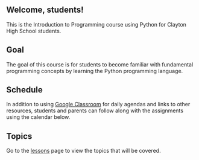 ## Welcome, students!

This is the Introduction to Programming course using Python for Clayton High School students.

## Goal

The goal of this course is for students to become familiar with fundamental programming concepts by learning the Python programming language.

## Schedule

In addition to using [Google Classroom](http://classroom.google.com) for daily agendas and links to other resources, students and parents can follow along with the assignments using the calendar below.

## Topics

Go to the [lessons](lessons/) page to view the topics that will be covered.

